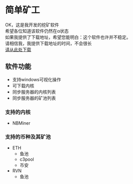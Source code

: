 # 简单矿工
OK，这是我开发的挖矿软件  
希望各位知道该软件仍然在α状态  
如果我提供了下载地址，希望您能明白：这个软件也许并不稳定。  
请相信我，我提供下载地址的时间，不会很长  
[请从此处下载](https://github.com/qskgpro/jdkg/releases)  
## 软件功能
- 支持windows可视化操作
- 可下载内核
- 同步服务器的内核列表
- 同步服务器的矿池列表
### 支持的内核
- NBMiner
### 支持的币种及其矿池
- ETH
  - 鱼池
  - c3pool
  - 币安
- RVN
  - 鱼池
